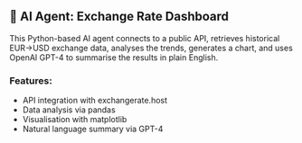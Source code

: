 ## 🧠 AI Agent: Exchange Rate Dashboard

This Python-based AI agent connects to a public API, retrieves historical EUR→USD exchange data, analyses the trends, generates a chart, and uses OpenAI GPT-4 to summarise the results in plain English.

### Features:
- API integration with exchangerate.host
- Data analysis via pandas
- Visualisation with matplotlib
- Natural language summary via GPT-4
